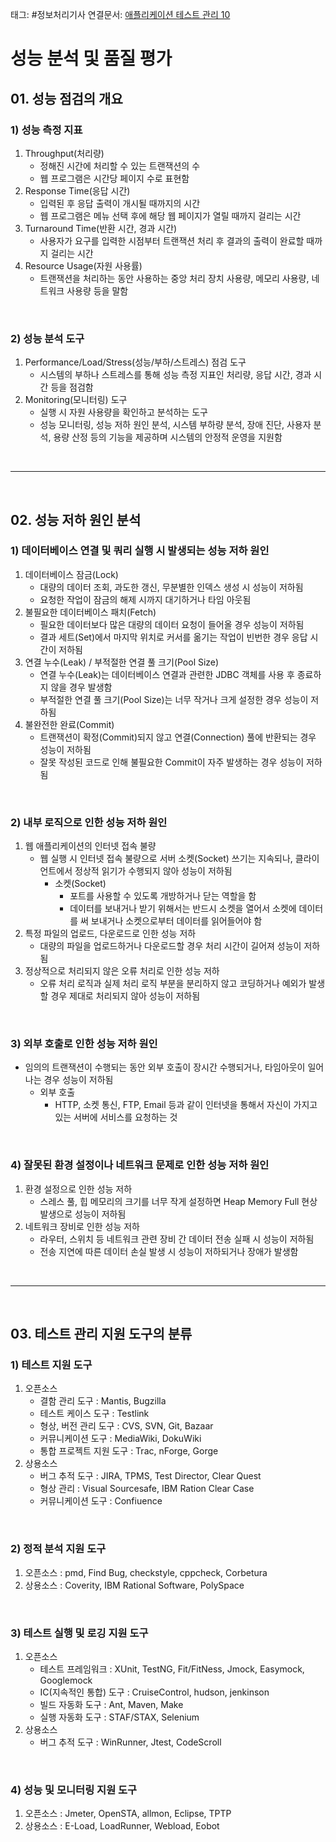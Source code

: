 태그: #정보처리기사 
연결문서: [애플리케이션 테스트 관리 10](애플리케이션%20테스트%20관리%2010.md)

# 성능 분석 및 품질 평가

## 01. 성능 점검의 개요

### 1) 성능 측정 지표
1. Throughput(처리량)
    - 정해진 시간에 처리할 수 있는 트랜잭션의 수
    - 웹 프로그램은 시간당 페이지 수로 표현함
2. Response Time(응답 시간)
    - 입력된 후 응답 출력이 개시될 때까지의 시간
    - 웹 프로그램은 메뉴 선택 후에 해당 웹 페이지가 열릴 때까지 걸리는 시간
3. Turnaround Time(반환 시간, 경과 시간)
    - 사용자가 요구를 입력한 시점부터 트랜잭션 처리 후 결과의 출력이 완료할 때까지 걸리는 시간
4. Resource Usage(자원 사용률)
    - 트랜잭션을 처리하는 동안 사용하는 중앙 처리 장치 사용량, 메모리 사용량, 네트워크 사용량 등을 말함

<br>

### 2) 성능 분석 도구
1. Performance/Load/Stress(성능/부하/스트레스) 점검 도구
    - 시스템의 부하나 스트레스를 통해 성능 측정 지표인 처리량, 응답 시간, 경과 시간 등을 점검함
2. Monitoring(모니터링) 도구
    - 실행 시 자원 사용량을 확인하고 분석하는 도구
    - 성능 모니터링, 성능 저하 원인 분석, 시스템 부하량 분석, 장애 진단, 사용자 분석, 용량 산정 등의 기능을 제공하며 시스템의 안정적 운영을 지원함

<br>

---

<br>

## 02. 성능 저하 원인 분석

### 1) 데이터베이스 연결 및 쿼리 실행 시 발생되는 성능 저하 원인
1. 데이터베이스 잠금(Lock)
    - 대량의 데이터 조회, 과도한 갱신, 무분별한 인덱스 생성 시 성능이 저하됨
    - 요청한 작업이 잠금의 해제 시까지 대기하거나 타임 아웃됨
2. 불필요한 데이터베이스 패치(Fetch)
    - 필요한 데이터보다 많은 대량의 데이터 요청이 들어올 경우 성능이 저하됨
    - 결과 세트(Set)에서 마지막 위치로 커서를 옮기는 작업이 빈번한 경우 응답 시간이 저하됨
3. 연결 누수(Leak) / 부적절한 연결 풀 크기(Pool Size)
    - 연결 누수(Leak)는 데이터베이스 연결과 관련한 JDBC 객체를 사용 후 종료하지 않을 경우 발생함
    - 부적절한 연결 풀 크기(Pool Size)는 너무 작거나 크게 설정한 경우 성능이 저하됨
4. 불완전한 완료(Commit)
    - 트랜잭션이 확정(Commit)되지 않고 연결(Connection) 풀에 반환되는 경우 성능이 저하됨
    - 잘못 작성된 코드로 인해 불필요한 Commit이 자주 발생하는 경우 성능이 저하됨

<br>

### 2) 내부 로직으로 인한 성능 저하 원인
1. 웹 애플리케이션의 인터넷 접속 불량
    - 웹 실행 시 인터넷 접속 불량으로 서버 소켓(Socket) 쓰기는 지속되나, 클라이언트에서 정상적 읽기가 수행되지 않아 성능이 저하됨
        - 소켓(Socket)
            - 포트를 사용할 수 있도록 개방하거나 닫는 역할을 함
            - 데이터를 보내거나 받기 위해서는 반드시 소켓을 열어서 소켓에 데이터를 써 보내거나 소켓으로부터 데이터를 읽어들어야 함
2. 특정 파일의 업로드, 다운로드로 인한 성능 저하
    - 대량의 파일을 업로드하거나 다운로드할 경우 처리 시간이 길어져 성능이 저하됨
3. 정상적으로 처리되지 않은 오류 처리로 인한 성능 저하
    - 오류 처리 로직과 실제 처리 로직 부분을 분리하지 않고 코딩하거나 예외가 발생할 경우 제대로 처리되지 않아 성능이 저하됨

<br>

### 3) 외부 호출로 인한 성능 저하 원인
- 임의의 트랜잭션이 수행되는 동안 외부 호출이 장시간 수행되거나, 타임아웃이 일어나는 경우 성능이 저하됨
    - 외부 호출
        - HTTP, 소켓 통신, FTP, Email 등과 같이 인터넷을 통해서 자신이 가지고 있는 서버에 서비스를 요청하는 것

<br>

### 4) 잘못된 환경 설정이나 네트워크 문제로 인한 성능 저하 원인
1. 환경 설정으로 인한 성능 저하
    - 스레스 풀, 힙 메모리의 크기를 너무 작게 설정하면 Heap Memory Full 현상 발생으로 성능이 저하됨
2. 네트워크 장비로 인한 성능 저하
    - 라우터, 스위치 등 네트워크 관련 장비 간 데이터 전송 실패 시 성능이 저하됨
    - 전송 지연에 따른 데이터 손실 발생 시 성능이 저하되거나 장애가 발생함

<br>

---

<br>

## 03. 테스트 관리 지원 도구의 분류

### 1) 테스트 지원 도구
1. 오픈소스
    - 결함 관리 도구 : Mantis, Bugzilla
    - 테스트 케이스 도구 : Testlink
    - 형상, 버전 관리 도구 : CVS, SVN, Git, Bazaar
    - 커뮤니케이션 도구 : MediaWiki, DokuWiki
    - 통합 프로젝트 지원 도구 : Trac, nForge, Gorge
2. 상용소스
    - 버그 추적 도구 : JIRA, TPMS, Test Director, Clear Quest
    - 형상 관리 : Visual Sourcesafe, IBM Ration Clear Case
    - 커뮤니케이션 도구 : Confiuence

<br>

### 2) 정적 분석 지원 도구
1. 오픈소스 : pmd, Find Bug, checkstyle, cppcheck, Corbetura
2. 상용소스 : Coverity, IBM Rational Software, PolySpace

<br>

### 3) 테스트 실행 및 로깅 지원 도구
1. 오픈소스
    - 테스트 프레임워크 : XUnit, TestNG, Fit/FitNess, Jmock, Easymock, Googlemock
    - IC(지속적인 통합) 도구 : CruiseControl, hudson, jenkinson
    - 빌드 자동화 도구 : Ant, Maven, Make
    - 실행 자동화 도구 : STAF/STAX, Selenium
2. 상용소스
    - 버그 추적 도구 : WinRunner, Jtest, CodeScroll

<br>

### 4) 성능 및 모니터링 지원 도구
1. 오픈소스 : Jmeter, OpenSTA, allmon, Eclipse, TPTP
2. 상용소스 : E-Load, LoadRunner, Webload, Eobot